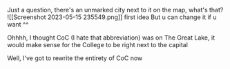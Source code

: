 Just a question, there's an unmarked city next to it on the map, what's that?
![[Screenshot 2023-05-15 235549.png]] first idea
But u can change it if u want ^^

Ohhhh, I thought CoC (I hate that abbreviation)  was on The Great Lake, it would make sense for the College to be right next to the capital

Well, I've got to rewrite the entirety of CoC now